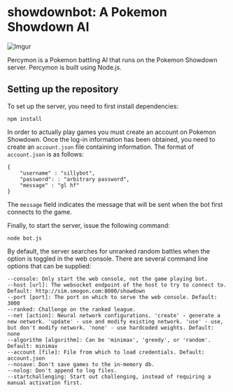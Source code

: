 showdownbot: A Pokemon Showdown AI
===========

![Imgur](http://i.imgur.com/uasrTOy.png)

Percymon is a Pokemon battling AI that runs on the Pokemon Showdown server. Percymon is built using Node.js.

## Setting up the repository

To set up the server, you need to first install dependencies:

    npm install

In order to actually play games you must create an account on Pokemon Showdown. Once the log-in information has been obtained, you need to create an `account.json` file containing information. The format of `account.json` is as follows:

    {
        "username" : "sillybot",
        "password": : "arbitrary password",
        "message" : "gl hf"
    }

The `message` field indicates the message that will be sent when the bot first connects to the game.

Finally, to start the server, issue the following command:

    node bot.js

By default, the server searches for unranked random battles when the option is toggled in the web console. There are several command line options that can be supplied:

    --console: Only start the web console, not the game playing bot.
    --host [url]: The websocket endpoint of the host to try to connect to. Default: http://sim.smogon.com:8000/showdown
    --port [port]: The port on which to serve the web console. Default: 3000
    --ranked: Challenge on the ranked league.
    --net [action]: Neural network configurations. 'create' - generate a new network. 'update' - use and modify existing network. 'use' - use, but don't modify network. 'none' - use hardcoded weights. Default: none
    --algorithm [algorithm]: Can be 'minimax', 'greedy', or 'random'. Default: minimax
    --account [file]: File from which to load credentials. Default: account.json
    --nosave: Don't save games to the in-memory db.
    --nolog: Don't append to log files.
    --startchallenging: Start out challenging, instead of requiring a manual activation first.
